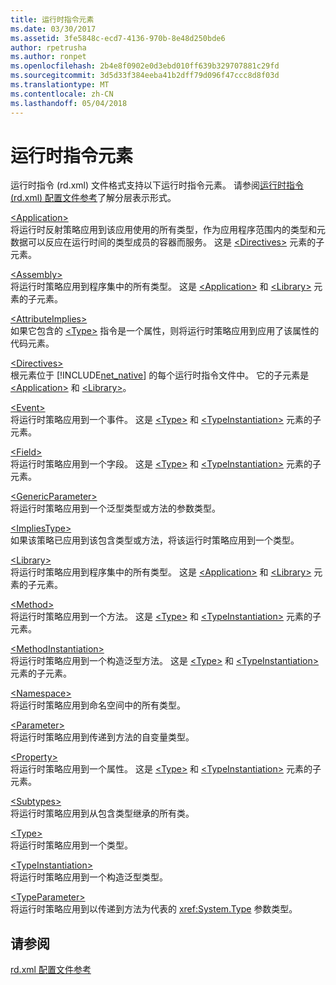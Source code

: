 ```yaml
---
title: 运行时指令元素
ms.date: 03/30/2017
ms.assetid: 3fe5848c-ecd7-4136-970b-8e48d250bde6
author: rpetrusha
ms.author: ronpet
ms.openlocfilehash: 2b4e8f0902e0d3ebd010ff639b329707881c29fd
ms.sourcegitcommit: 3d5d33f384eeba41b2dff79d096f47ccc8d8f03d
ms.translationtype: MT
ms.contentlocale: zh-CN
ms.lasthandoff: 05/04/2018
---
```

# <a name="runtime-directive-elements"></a>运行时指令元素
运行时指令 (rd.xml) 文件格式支持以下运行时指令元素。 请参阅[运行时指令 (rd.xml) 配置文件参考](../../../docs/framework/net-native/runtime-directives-rd-xml-configuration-file-reference.md)了解分层表示形式。  
  
 [\<Application>](../../../docs/framework/net-native/application-element-net-native.md)  
 将运行时反射策略应用到该应用使用的所有类型，作为应用程序范围内的类型和元数据可以反应在运行时间的类型成员的容器而服务。 这是 [\<Directives>](../../../docs/framework/net-native/directives-element-net-native.md) 元素的子元素。  
  
 [\<Assembly>](../../../docs/framework/net-native/assembly-element-net-native.md)  
 将运行时策略应用到程序集中的所有类型。 这是 [\<Application>](../../../docs/framework/net-native/application-element-net-native.md) 和 [\<Library>](../../../docs/framework/net-native/library-element-net-native.md) 元素的子元素。  
  
 [\<AttributeImplies>](../../../docs/framework/net-native/attributeimplies-element-net-native.md)  
 如果它包含的 [\<Type>](../../../docs/framework/net-native/type-element-net-native.md) 指令是一个属性，则将运行时策略应用到应用了该属性的代码元素。  
  
 [\<Directives>](../../../docs/framework/net-native/directives-element-net-native.md)  
 根元素位于 [!INCLUDE[net_native](../../../includes/net-native-md.md)] 的每个运行时指令文件中。 它的子元素是 [\<Application>](../../../docs/framework/net-native/application-element-net-native.md) 和 [\<Library>](../../../docs/framework/net-native/library-element-net-native.md)。  
  
 [\<Event>](../../../docs/framework/net-native/event-element-net-native.md)  
 将运行时策略应用到一个事件。 这是 [\<Type>](../../../docs/framework/net-native/type-element-net-native.md) 和 [\<TypeInstantiation>](../../../docs/framework/net-native/typeinstantiation-element-net-native.md) 元素的子元素。  
  
 [\<Field>](../../../docs/framework/net-native/field-element-net-native.md)  
 将运行时策略应用到一个字段。 这是 [\<Type>](../../../docs/framework/net-native/type-element-net-native.md) 和 [\<TypeInstantiation>](../../../docs/framework/net-native/typeinstantiation-element-net-native.md) 元素的子元素。  
  
 [\<GenericParameter>](../../../docs/framework/net-native/genericparameter-element-net-native.md)  
 将运行时策略应用到一个泛型类型或方法的参数类型。  
  
 [\<ImpliesType>](../../../docs/framework/net-native/impliestype-element-net-native.md)  
 如果该策略已应用到该包含类型或方法，将该运行时策略应用到一个类型。  
  
 [\<Library>](../../../docs/framework/net-native/library-element-net-native.md)  
 将运行时策略应用到程序集中的所有类型。 这是 [\<Application>](../../../docs/framework/net-native/application-element-net-native.md) 和 [\<Library>](../../../docs/framework/net-native/library-element-net-native.md) 元素的子元素。  
  
 [\<Method>](../../../docs/framework/net-native/method-element-net-native.md)  
 将运行时策略应用到一个方法。 这是 [\<Type>](../../../docs/framework/net-native/type-element-net-native.md) 和 [\<TypeInstantiation>](../../../docs/framework/net-native/typeinstantiation-element-net-native.md) 元素的子元素。  
  
 [\<MethodInstantiation>](../../../docs/framework/net-native/methodinstantiation-element-net-native.md)  
 将运行时策略应用到一个构造泛型方法。 这是 [\<Type>](../../../docs/framework/net-native/type-element-net-native.md) 和 [\<TypeInstantiation>](../../../docs/framework/net-native/typeinstantiation-element-net-native.md) 元素的子元素。  
  
 [\<Namespace>](../../../docs/framework/net-native/namespace-element-net-native.md)  
 将运行时策略应用到命名空间中的所有类型。  
  
 [\<Parameter>](../../../docs/framework/net-native/parameter-element-net-native.md)  
 将运行时策略应用到传递到方法的自变量类型。  
  
 [\<Property>](../../../docs/framework/net-native/property-element-net-native.md)  
 将运行时策略应用到一个属性。 这是 [\<Type>](../../../docs/framework/net-native/type-element-net-native.md) 和 [\<TypeInstantiation>](../../../docs/framework/net-native/typeinstantiation-element-net-native.md) 元素的子元素。  
  
 [\<Subtypes>](../../../docs/framework/net-native/subtypes-element-net-native.md)  
 将运行时策略应用到从包含类型继承的所有类。  
  
 [\<Type>](../../../docs/framework/net-native/type-element-net-native.md)  
 将运行时策略应用到一个类型。  
  
 [\<TypeInstantiation>](../../../docs/framework/net-native/typeinstantiation-element-net-native.md)  
 将运行时策略应用到一个构造泛型类型。  
  
 [\<TypeParameter>](../../../docs/framework/net-native/typeparameter-element-net-native.md)  
 将运行时策略应用到以传递到方法为代表的 <xref:System.Type> 参数类型。  
  
## <a name="see-also"></a>请参阅  
 [rd.xml 配置文件参考](../../../docs/framework/net-native/runtime-directives-rd-xml-configuration-file-reference.md)
